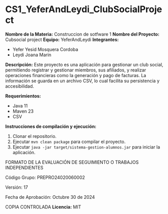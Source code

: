 # CS1_YeferAndLeydi_ClubSocialProject
**Nombre de la Materia:** Construccion de sotfware 1
**Nombre del Proyecto:** Cubsocial project
**Equipo:** YeferAndLeydi
**Integrantes:**
* Yefer Yesid Mosquera Cordoba
* Leydi Joana Marin
  
**Descripción:**
Este proyecto es una aplicación para gestionar un club social, permitiendo registrar y gestionar miembros, sus afiliados,
y realizar operaciones financieras como la generación y pago de facturas.
La información se guarda en un archivo CSV, lo cual facilita su persistencia y accesibilidad.

**Requerimientos:**
* Java 11
* Maven 23
* CSV
  
**Instrucciones de compilación y ejecución:**
1. Clonar el repositorio.
2. Ejecutar `mvn clean package` para compilar el proyecto.
3. Ejecutar `java -jar target/sistema-gestion-alumnos.jar` para iniciar la
aplicación.

FORMATO DE LA EVALUACIÓN DE
SEGUIMIENTO O TRABAJOS
INDEPENDIENTES

Código Grupo: PREPRO24020060002

Versión: 17

Fecha de Aprobación:
Octubre 30 de 2024

COPIA CONTROLADA
**Licencia:** MIT
